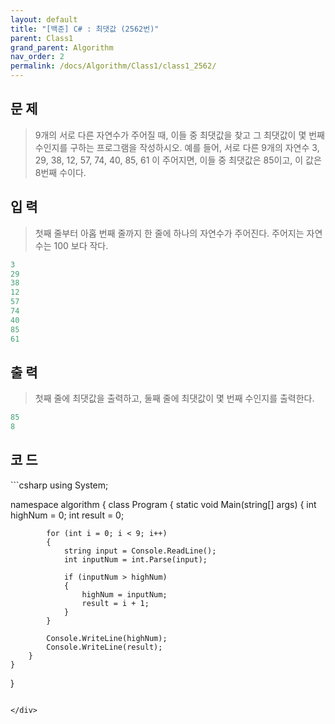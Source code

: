 ```yaml
---
layout: default
title: "[백준] C# : 최댓값 (2562번)"
parent: Class1
grand_parent: Algorithm
nav_order: 2
permalink: /docs/Algorithm/Class1/class1_2562/
---
```


## 문 제
> 9개의 서로 다른 자연수가 주어질 때, 이들 중 최댓값을 찾고 그 최댓값이 몇 번째 수인지를 구하는 프로그램을 작성하시오.
> 예를 들어, 서로 다른 9개의 자연수
> 3, 29, 38, 12, 57, 74, 40, 85, 61
>이 주어지면, 이들 중 최댓값은 85이고, 이 값은 8번째 수이다.

## 입 력
> 첫째 줄부터 아홉 번째 줄까지 한 줄에 하나의 자연수가 주어진다. 주어지는 자연수는 100 보다 작다.

```yaml
3
29
38
12
57
74
40
85
61
```

## 출 력
> 첫째 줄에 최댓값을 출력하고, 둘째 줄에 최댓값이 몇 번째 수인지를 출력한다.

```yaml
85
8
```

## 코 드

<div class="code-example" markdown="1">
```csharp
using System;

namespace algorithm
{
    class Program
    {
        static void Main(string[] args)
        {
            int highNum = 0;
            int result = 0;

            for (int i = 0; i < 9; i++)
            {
                string input = Console.ReadLine();
                int inputNum = int.Parse(input);

                if (inputNum > highNum)
                {
                    highNum = inputNum;
                    result = i + 1;
                }
            }

            Console.WriteLine(highNum);
            Console.WriteLine(result);
        }
    }
}
```

</div>